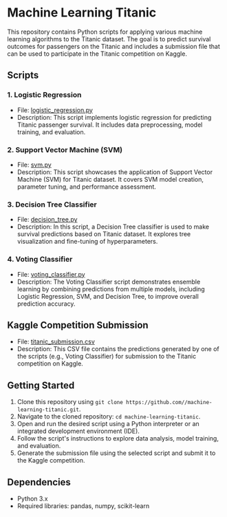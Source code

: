 # Machine Learning Titanic

This repository contains Python scripts for applying various machine learning algorithms to the Titanic dataset. The goal is to predict survival outcomes for passengers on the Titanic and includes a submission file that can be used to participate in the Titanic competition on Kaggle.

## Scripts

### 1. Logistic Regression
- File: [logistic_regression.py](logistic_regression.py)
- Description: This script implements logistic regression for predicting Titanic passenger survival. It includes data preprocessing, model training, and evaluation.

### 2. Support Vector Machine (SVM)
- File: [svm.py](svm.py)
- Description: This script showcases the application of Support Vector Machine (SVM) for Titanic dataset. It covers SVM model creation, parameter tuning, and performance assessment.

### 3. Decision Tree Classifier
- File: [decision_tree.py](decision_tree.py)
- Description: In this script, a Decision Tree classifier is used to make survival predictions based on Titanic dataset. It explores tree visualization and fine-tuning of hyperparameters.

### 4. Voting Classifier
- File: [voting_classifier.py](voting_classifier.py)
- Description: The Voting Classifier script demonstrates ensemble learning by combining predictions from multiple models, including Logistic Regression, SVM, and Decision Tree, to improve overall prediction accuracy.

## Kaggle Competition Submission
- File: [titanic_submission.csv](titanic_submission_voting_classifier.csv)
- Description: This CSV file contains the predictions generated by one of the scripts (e.g., Voting Classifier) for submission to the Titanic competition on Kaggle.

## Getting Started
1. Clone this repository using `git clone https://github.com//machine-learning-titanic.git`.
2. Navigate to the cloned repository: `cd machine-learning-titanic`.
3. Open and run the desired script using a Python interpreter or an integrated development environment (IDE).
4. Follow the script's instructions to explore data analysis, model training, and evaluation.
5. Generate the submission file using the selected script and submit it to the Kaggle competition.

## Dependencies
- Python 3.x
- Required libraries: pandas, numpy, scikit-learn
